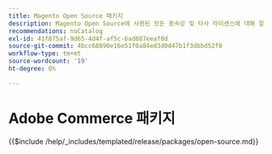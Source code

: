 ```yaml
---
title: Magento Open Source 패키지
description: Magento Open Source에 사용된 모든 종속성 및 타사 라이센스에 대해 알아봅니다.
recommendations: noCatalog
exl-id: 41f875af-9d65-4d4f-af5c-6ad887eeaf0d
source-git-commit: 4bcc68890e16e51f0a84ed3d0d47b1f3dbbd52f0
workflow-type: tm+mt
source-wordcount: '19'
ht-degree: 0%

---
```


# Adobe Commerce 패키지

{{$include /help/_includes/templated/release/packages/open-source.md}}
